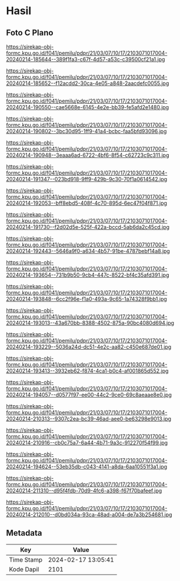 # Hasil

## Foto C Plano

https://sirekap-obj-formc.kpu.go.id/f041/pemilu/pdpr/21/03/07/10/17/2103071017004-20240214-185644--389f1fa3-c67f-4d57-a53c-c39500cf21a1.jpg

https://sirekap-obj-formc.kpu.go.id/f041/pemilu/pdpr/21/03/07/10/17/2103071017004-20240214-185652--f12acdd2-30ca-4e05-a848-2aacdefc0055.jpg

https://sirekap-obj-formc.kpu.go.id/f041/pemilu/pdpr/21/03/07/10/17/2103071017004-20240214-190550--cae5668e-6145-4e2e-bb39-fe5afd2e1480.jpg

https://sirekap-obj-formc.kpu.go.id/f041/pemilu/pdpr/21/03/07/10/17/2103071017004-20240214-190802--3bc30d95-1ff9-41a4-bcbc-faa5bfd93096.jpg

https://sirekap-obj-formc.kpu.go.id/f041/pemilu/pdpr/21/03/07/10/17/2103071017004-20240214-190948--3eaaa6ad-6722-4bf6-8f54-c62723c9c311.jpg

https://sirekap-obj-formc.kpu.go.id/f041/pemilu/pdpr/21/03/07/10/17/2103071017004-20240214-191347--023bd918-9ff9-429b-9c30-70f1a0614542.jpg

https://sirekap-obj-formc.kpu.go.id/f041/pemilu/pdpr/21/03/07/10/17/2103071017004-20240214-192053--bff8ebd5-408f-4c70-895d-6ec47f04f871.jpg

https://sirekap-obj-formc.kpu.go.id/f041/pemilu/pdpr/21/03/07/10/17/2103071017004-20240214-191730--f2d02d5e-525f-422a-bccd-5ab6da2c45cd.jpg

https://sirekap-obj-formc.kpu.go.id/f041/pemilu/pdpr/21/03/07/10/17/2103071017004-20240214-192443--5646a9f0-a634-4b57-91be-4787bebf14a8.jpg

https://sirekap-obj-formc.kpu.go.id/f041/pemilu/pdpr/21/03/07/10/17/2103071017004-20240214-193654--731b9b50-9cb4-447c-8522-bf4c35afd391.jpg

https://sirekap-obj-formc.kpu.go.id/f041/pemilu/pdpr/21/03/07/10/17/2103071017004-20240214-193848--6cc2f96e-f1a0-493a-9c65-1a74328f9bb1.jpg

https://sirekap-obj-formc.kpu.go.id/f041/pemilu/pdpr/21/03/07/10/17/2103071017004-20240214-193013--43a670bb-8388-4502-875a-90bc4080d694.jpg

https://sirekap-obj-formc.kpu.go.id/f041/pemilu/pdpr/21/03/07/10/17/2103071017004-20240214-193229--5036a24d-dc51-4e2c-aa82-c450e687de01.jpg

https://sirekap-obj-formc.kpu.go.id/f041/pemilu/pdpr/21/03/07/10/17/2103071017004-20240214-193413--3932eb62-f874-4ca1-b0c4-af001865d552.jpg

https://sirekap-obj-formc.kpu.go.id/f041/pemilu/pdpr/21/03/07/10/17/2103071017004-20240214-194057--d0577f97-ee00-44c2-9ce0-69c8aeaae8e0.jpg

https://sirekap-obj-formc.kpu.go.id/f041/pemilu/pdpr/21/03/07/10/17/2103071017004-20240214-210313--9307c2ea-bc39-46ad-aee0-be63298e9013.jpg

https://sirekap-obj-formc.kpu.go.id/f041/pemilu/pdpr/21/03/07/10/17/2103071017004-20240214-210916--cb0c75a7-6a44-4b71-9a3c-912270f54f99.jpg

https://sirekap-obj-formc.kpu.go.id/f041/pemilu/pdpr/21/03/07/10/17/2103071017004-20240214-194624--53eb35db-c043-4141-a8da-6aa10551f3a1.jpg

https://sirekap-obj-formc.kpu.go.id/f041/pemilu/pdpr/21/03/07/10/17/2103071017004-20240214-211310--d95f4fdb-70d9-4fc6-a398-f67f70bafeef.jpg

https://sirekap-obj-formc.kpu.go.id/f041/pemilu/pdpr/21/03/07/10/17/2103071017004-20240214-212010--d0bd034a-93ca-48ad-a004-de7a3b254681.jpg


## Metadata

| Key        | Value               |
| ---------- | ------------------- |
| Time Stamp | 2024-02-17 13:05:41 |
| Kode Dapil | 2101                |



